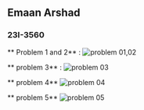 ## Emaan Arshad
### 23I-3560

** Problem 1 and 2** :
![problem 01,02](https://github.com/emaan-arshad/Rep_02/assets/142867477/52129d46-0d21-41e8-a16f-aa515d28f4d6)


** problem 3**  :
![problem 03](https://github.com/emaan-arshad/Rep_02/assets/142867477/2eb8ea7f-b5a9-4b95-9791-bb3492b0e255)



** problem 4**
![problem 04](https://github.com/emaan-arshad/Rep_02/assets/142867477/32772c15-7969-4c9c-926a-386e38de28d7)


** problem 5**
![problem 05](https://github.com/emaan-arshad/Rep_02/assets/142867477/1e41b40f-0187-4210-9fb3-ea69b047c740)




